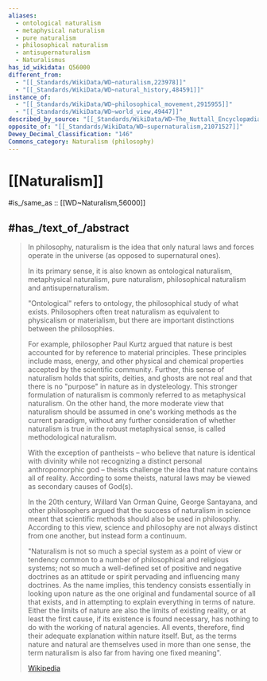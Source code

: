 ```yaml
---
aliases:
  - ontological naturalism
  - metaphysical naturalism
  - pure naturalism
  - philosophical naturalism
  - antisupernaturalism
  - Naturalismus
has_id_wikidata: Q56000
different_from:
  - "[[_Standards/WikiData/WD~naturalism,223978]]"
  - "[[_Standards/WikiData/WD~natural_history,484591]]"
instance_of:
  - "[[_Standards/WikiData/WD~philosophical_movement,2915955]]"
  - "[[_Standards/WikiData/WD~world_view,49447]]"
described_by_source: "[[_Standards/WikiData/WD~The_Nuttall_Encyclopædia,3181656]]"
opposite_of: "[[_Standards/WikiData/WD~supernaturalism,21071527]]"
Dewey_Decimal_Classification: "146"
Commons_category: Naturalism (philosophy)
---
```


# [[Naturalism]] 

#is_/same_as :: [[WD~Naturalism,56000]] 

## #has_/text_of_/abstract 

> In philosophy, naturalism is the idea that only natural laws and forces operate in the universe 
> (as opposed to supernatural ones). 
> 
> In its primary sense, it is also known as ontological naturalism, metaphysical naturalism, 
> pure naturalism, philosophical naturalism and antisupernaturalism.   
> 
> "Ontological" refers to ontology, the philosophical study of what exists. 
> Philosophers often treat naturalism as equivalent to physicalism or materialism, 
> but there are important distinctions between the philosophies.
>
> For example, philosopher Paul Kurtz argued that nature is best accounted for by reference to material principles. These principles include mass, energy, and other physical and chemical properties accepted by the scientific community. Further, this sense of naturalism holds that spirits, deities, and ghosts are not real and that there is no "purpose" in nature as in dysteleology. This stronger formulation of naturalism is commonly referred to as metaphysical naturalism. On the other hand, the more moderate view that naturalism should be assumed in one's working methods as the current paradigm, without any further consideration of whether naturalism is true in the robust metaphysical sense, is called methodological naturalism.
>
> With the exception of pantheists – who believe that nature is identical with divinity while not recognizing a distinct personal anthropomorphic god – theists challenge the idea that nature contains all of reality. According to some theists, natural laws may be viewed as secondary causes of God(s).
>
> In the 20th century, Willard Van Orman Quine, George Santayana, and other philosophers argued that the success of naturalism in science meant that scientific methods should also be used in philosophy. According to this view, science and philosophy are not always distinct from one another, but instead form a continuum.
>
> 
>
> "Naturalism is not so much a special system as a point of view or tendency common to a number of philosophical and religious systems; not so much a well-defined set of positive and negative doctrines as an attitude or spirit pervading and influencing many doctrines. As the name implies, this tendency consists essentially in looking upon nature as the one original and fundamental source of all that exists, and in attempting to explain everything in terms of nature. Either the limits of nature are also the limits of existing reality, or at least the first cause, if its existence is found necessary, has nothing to do with the working of natural agencies. All events, therefore, find their adequate explanation within nature itself. But, as the terms nature and natural are themselves used in more than one sense, the term naturalism is also far from having one fixed meaning".
>
> [Wikipedia](https://en.wikipedia.org/wiki/Naturalism%20(philosophy)) 


